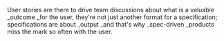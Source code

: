 User stories are there to drive team discussions about what is a valuable _outcome _for the user, they're not just another format for a specification; specifications are about _output _and that's why _spec-driven _products miss the mark so often with the user.

